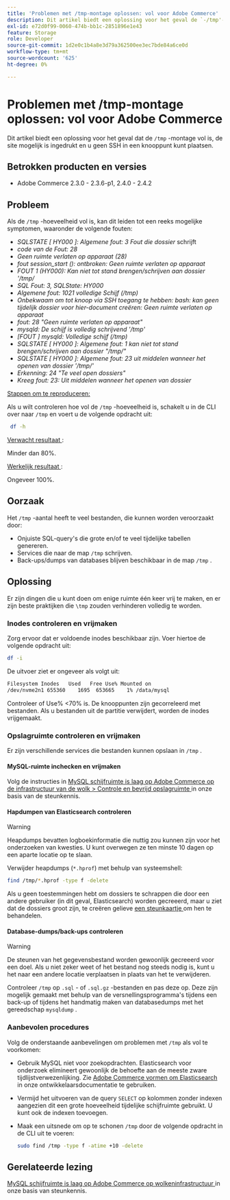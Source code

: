 ```yaml
---
title: 'Problemen met /tmp-montage oplossen: vol voor Adobe Commerce'
description: Dit artikel biedt een oplossing voor het geval de `-/tmp'-montage vol is, de site mogelijk is ingedrukt en u geen SSH in een knooppunt kunt plaatsen.
exl-id: e72d0f99-0060-474b-bb1c-2851896e1e43
feature: Storage
role: Developer
source-git-commit: 1d2e0c1b4a8e3d79a362500ee3ec7bde84a6ce0d
workflow-type: tm+mt
source-wordcount: '625'
ht-degree: 0%

---
```


# Problemen met /tmp-montage oplossen: vol voor Adobe Commerce

Dit artikel biedt een oplossing voor het geval dat de `/tmp` -montage vol is, de site mogelijk is ingedrukt en u geen SSH in een knooppunt kunt plaatsen.

## Betrokken producten en versies

* Adobe Commerce 2.3.0 - 2.3.6-p1, 2.4.0 - 2.4.2

## Probleem

Als de `/tmp` -hoeveelheid vol is, kan dit leiden tot een reeks mogelijke symptomen, waaronder de volgende fouten:

* *SQLSTATE [ HY000 ]: Algemene fout: 3 Fout die dossier* schrijft
* *code van de Fout: 28*
* *Geen ruimte verlaten op apparaat (28)*
* *fout session_start (): ontbroken: Geen ruimte verlaten op apparaat*
* *FOUT 1 (HY000): Kan niet tot stand brengen/schrijven aan dossier &#39;/tmp/*
* *SQL Fout: 3, SQLState: HY000*
* *Algemene fout: 1021 volledige Schijf (/tmp)*
* *Onbekwaam om tot knoop via SSH toegang te hebben:*
  *bash: kan geen tijdelijk dossier voor hier-document creëren: Geen ruimte verlaten op apparaat*
* *fout: 28 &quot;Geen ruimte verlaten op apparaat&quot;*
* *mysqld: De schijf is volledig schrijvend &#39;/tmp&#39;*
* *[FOUT ] mysqld: Volledige schijf (/tmp)*
* *SQLSTATE [ HY000 ]: Algemene fout: 1 kan niet tot stand brengen/schrijven aan dossier &quot;/tmp/&quot;*
* *SQLSTATE [ HY000 ]: Algemene fout: 23 uit middelen wanneer het openen van dossier &#39;/tmp/&#39;*
* *Erkenning: 24 &quot;Te veel open dossiers&quot;*
* *Kreeg fout: 23: Uit middelen wanneer het openen van dossier*


<u> Stappen om te reproduceren:</u>

Als u wilt controleren hoe vol de `/tmp` -hoeveelheid is, schakelt u in de CLI over naar `/tmp` en voert u de volgende opdracht uit:

```bash
 df -h
```

<u> Verwacht resultaat </u>:

Minder dan 80%.

<u> Werkelijk resultaat </u>:

Ongeveer 100%.

## Oorzaak

Het `/tmp` -aantal heeft te veel bestanden, die kunnen worden veroorzaakt door:

* Onjuiste SQL-query&#39;s die grote en/of te veel tijdelijke tabellen genereren.
* Services die naar de map `/tmp` schrijven.
* Back-ups/dumps van databases blijven beschikbaar in de map `/tmp` .

## Oplossing

Er zijn dingen die u kunt doen om enige ruimte één keer vrij te maken, en er zijn beste praktijken die `\tmp` zouden verhinderen volledig te worden.

### Inodes controleren en vrijmaken

Zorg ervoor dat er voldoende inodes beschikbaar zijn. Voer hiertoe de volgende opdracht uit:

```bash
df -i
```

De uitvoer ziet er ongeveer als volgt uit:

```bash
Filesystem Inodes   Used   Free Use% Mounted on
/dev/nvme2n1 655360    1695  653665    1% /data/mysql
```

Controleer of Use% &lt;70% is. De knooppunten zijn gecorreleerd met bestanden. Als u bestanden uit de partitie verwijdert, worden de inodes vrijgemaakt.

### Opslagruimte controleren en vrijmaken

Er zijn verschillende services die bestanden kunnen opslaan in `/tmp` .

#### MySQL-ruimte inchecken en vrijmaken

Volg de instructies in [ MySQL schijfruimte is laag op Adobe Commerce op de infrastructuur van de wolk > Controle en bevrijd opslagruimte ](/help/troubleshooting/database/mysql-disk-space-is-low-on-magento-commerce-cloud.md#check_and_free) in onze basis van de steunkennis.

#### Hapdumpen van Elasticsearch controleren

>[!WARNING]
>
>Heapdumps bevatten logboekinformatie die nuttig zou kunnen zijn voor het onderzoeken van kwesties. U kunt overwegen ze ten minste 10 dagen op een aparte locatie op te slaan.

Verwijder heapdumps (`*.hprof`) met behulp van systeemshell:

```bash
find /tmp/*.hprof -type f -delete
```

Als u geen toestemmingen hebt om dossiers te schrappen die door een andere gebruiker (in dit geval, Elasticsearch) worden gecreeerd, maar u ziet dat de dossiers groot zijn, te creëren gelieve [ een steunkaartje ](/help/help-center-guide/help-center/magento-help-center-user-guide.md#submit-ticket) om hen te behandelen.

#### Database-dumps/back-ups controleren

>[!WARNING]
>
>De steunen van het gegevensbestand worden gewoonlijk gecreeerd voor een doel. Als u niet zeker weet of het bestand nog steeds nodig is, kunt u het naar een andere locatie verplaatsen in plaats van het te verwijderen.

Controleer `/tmp` op `.sql` - of `.sql.gz` -bestanden en pas deze op. Deze zijn mogelijk gemaakt met behulp van de versnellingsprogramma&#39;s tijdens een back-up of tijdens het handmatig maken van databasedumps met het gereedschap `mysqldump` .

### Aanbevolen procedures

Volg de onderstaande aanbevelingen om problemen met `/tmp` als vol te voorkomen:

* Gebruik MySQL niet voor zoekopdrachten. Elasticsearch voor onderzoek elimineert gewoonlijk de behoefte aan de meeste zware tijdlijstverwezenlijking. Zie [ Adobe Commerce vormen om Elasticsearch ](https://devdocs.magento.com/guides/v2.2/config-guide/elasticsearch/configure-magento.html) in onze ontwikkelaarsdocumentatie te gebruiken.
* Vermijd het uitvoeren van de query `SELECT` op kolommen zonder indexen aangezien dit een grote hoeveelheid tijdelijke schijfruimte gebruikt. U kunt ook de indexen toevoegen.
* Maak een uitsnede om op te schonen `/tmp` door de volgende opdracht in de CLI uit te voeren:

  ```bash
  sudo find /tmp -type f -atime +10 -delete
  ```

## Gerelateerde lezing

[ MySQL schijfruimte is laag op Adobe Commerce op wolkeninfrastructuur ](/help/troubleshooting/database/mysql-disk-space-is-low-on-magento-commerce-cloud.md) in onze basis van steunkennis.
